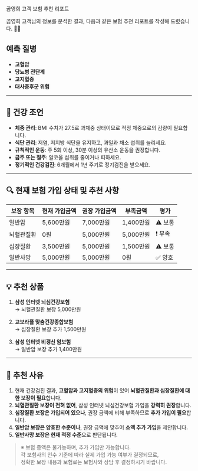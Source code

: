 곰영희 고객 보험 추천 리포트

곰영희 고객님의 정보를 분석한 결과, 다음과 같은 보험 추천 리포트를 작성해 드렸습니다. 🧑‍⚕️

## 예측 질병

- **고혈압**
- **당뇨병 전단계**
- **고지혈증**
- **대사증후군 위험**

---

## 📌 건강 조언

- **체중 관리**: BMI 수치가 27.5로 과체중 상태이므로 적정 체중으로의 감량이 필요합니다.
- **식단 관리**: 저염, 저지방 식단을 유지하고, 과일과 채소 섭취를 늘리세요.
- **규칙적인 운동**: 주 5회 이상, 30분 이상의 유산소 운동을 권장합니다.
- **금주 또는 절주**: 알코올 섭취를 줄이거나 피하세요.
- **정기적인 건강검진**: 6개월에서 1년 주기로 정기검진을 받으세요.

---

## 🔍 현재 보험 가입 상태 및 추천 사항

| 보장 항목  | 현재 가입금액 | 권장 가입금액 | 부족금액  | 평가    |
| ---------- | ------------- | ------------- | --------- | ------- |
| 일반암     | 5,600만원     | 7,000만원     | 1,400만원 | ⚠️ 보통 |
| 뇌혈관질환 | 0원           | 5,000만원     | 5,000만원 | ❗ 부족 |
| 심장질환   | 3,500만원     | 5,000만원     | 1,500만원 | ⚠️ 보통 |
| 일반사망   | 5,000만원     | 5,000만원     | 0원       | ✅ 양호 |

---

## 💡 추천 상품

1. **삼성 인터넷 뇌심건강보험**  
   → 뇌혈관질환 보장 5,000만원

2. **교보라플 맞춤건강종합보험**  
   → 심장질환 보장 추가 1,500만원

3. **삼성 인터넷 비갱신 암보험**  
   → 일반암 보장 추가 1,400만원

---

## 💬 추천 사유

1. 현재 건강검진 결과, **고혈압과 고지혈증의 위험**이 있어 **뇌혈관질환과 심장질환에 대한 보장이 필요**합니다.
2. **뇌혈관질환 보장이 전혀 없어**, 삼성 인터넷 뇌심건강보험 가입을 **강력히 권장**합니다.
3. **심장질환 보장은 가입되어 있으나**, 권장 금액에 비해 부족하므로 **추가 가입이 필요**합니다.
4. **일반암 보장은 양호한 수준이나**, 권장 금액에 맞추어 **소액 추가 가입**을 제안합니다.
5. **일반사망 보장은 현재 적정 수준**으로 판단됩니다.

> ※ 보험 증액은 불가능하며, 추가 가입만 가능합니다.  
> 각 보험사의 인수 기준에 따라 실제 가입 가능 여부가 결정되므로,  
> 정확한 보장 내용과 보험료는 보험사와 상담 후 결정하시기 바랍니다.

